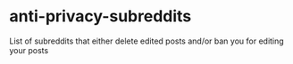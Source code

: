 # anti-privacy-subreddits
List of subreddits that either delete edited posts and/or ban you for editing your posts
